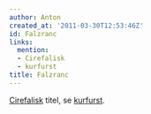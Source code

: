 ```yaml
---
author: Anton
created_at: '2011-03-30T12:53:46Z'
id: Falzranc
links:
  mention:
  - Cirefalisk
  - kurfurst
title: Falzranc
---
```


[Cirefalisk] titel, se [kurfurst].

  [Cirefalisk]: Cirefalisk
  [kurfurst]: kurfurst

